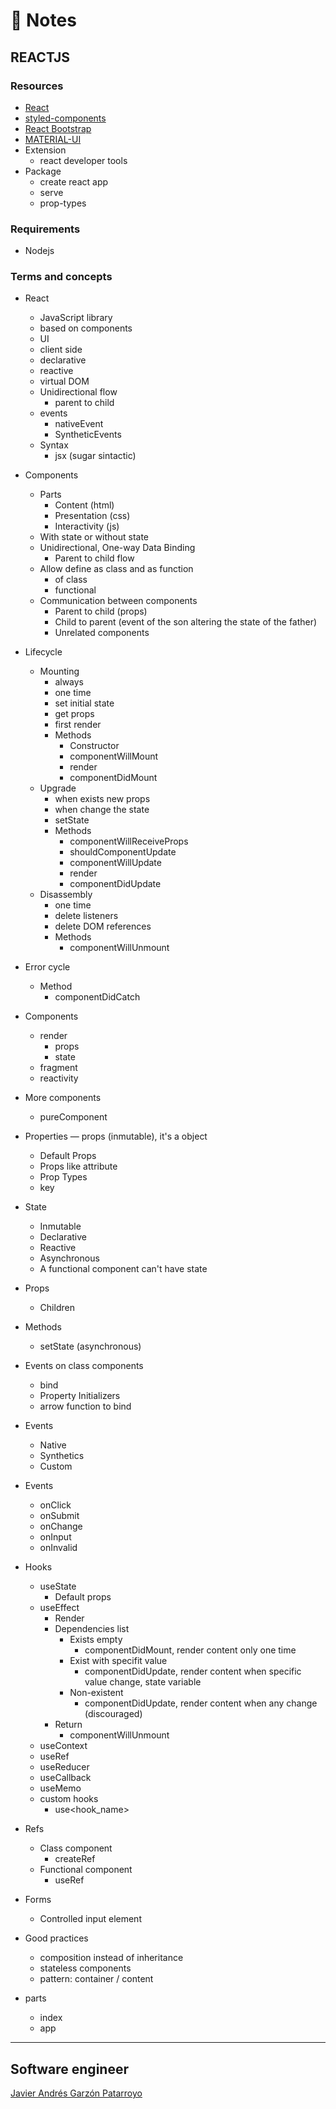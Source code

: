 # :memo: Notes
## REACTJS

### Resources
* [React](https://reactjs.org/)
* [styled-components](https://styled-components.com/)
* [React Bootstrap](https://react-bootstrap.github.io/)
* [MATERIAL-UI](https://material-ui.com/)
* Extension
  - react developer tools
* Package
  - create react app
  - serve
  - prop-types

### Requirements
* Nodejs

### Terms and concepts
* React
  - JavaScript library
  - based on components
  - UI
  - client side
  - declarative
  - reactive
  - virtual DOM
  * Unidirectional flow
    - parent to child
  * events
    - nativeEvent
    - SyntheticEvents
  * Syntax
    * jsx (sugar sintactic)

* Components
  * Parts
    - Content (html)
    - Presentation (css)
    - Interactivity (js)
  * With state or without state
  * Unidirectional, One-way Data Binding
    - Parent to child flow
  * Allow define as class and as function
    - of class
    - functional
  * Communication between components
    - Parent to child (props)
    - Child to parent (event of the son altering the state of the father)
    - Unrelated components

* Lifecycle
  * Mounting
    - always
    - one time
    - set initial state
    - get props
    - first render
    * Methods
      - Constructor
      - componentWillMount
      - render
      - componentDidMount
  * Upgrade
    - when exists new props
    - when change the state
    - setState
    * Methods
      - componentWillReceiveProps
      - shouldComponentUpdate
      - componentWillUpdate
      - render
      - componentDidUpdate
  * Disassembly
    - one time
    - delete listeners
    - delete DOM references
    * Methods
      - componentWillUnmount
* Error cycle
  * Method
    - componentDidCatch

* Components
  * render
    - props
    - state 
  - fragment
  - reactivity

* More components
  - pureComponent

* Properties ― props (inmutable), it's a object
  - Default Props
  - Props like attribute
  - Prop Types
  - key

* State
  - Inmutable
  - Declarative
  - Reactive
  - Asynchronous
  - A functional component can't have state

* Props
  - Children

* Methods
  - setState (asynchronous)

* Events on class components
  - bind
  - Property Initializers
  - arrow function to bind

* Events
  - Native
  - Synthetics
  - Custom

* Events
  - onClick
  - onSubmit
  - onChange
  - onInput
  - onInvalid

* Hooks
  * useState
    - Default props
  * useEffect
    - Render
    * Dependencies list
      * Exists empty
        - componentDidMount, render content only one time
      * Exist with specifit value
        - componentDidUpdate, render content when specific value change, state variable
      * Non-existent
        - componentDidUpdate, render content when any change (discouraged)
    * Return
      - componentWillUnmount
  - useContext
  - useRef
  - useReducer
  - useCallback
  - useMemo
  * custom hooks
    - use<hook_name>

* Refs
  * Class component
    - createRef
  * Functional component
    - useRef

* Forms
  - Controlled input element

* Good practices
  - composition instead of inheritance
  - stateless components
  - pattern: container / content

* parts
  - index
  - app

- - -
## Software engineer
[Javier Andrés Garzón Patarroyo](https://www.javierandresgp.com)
